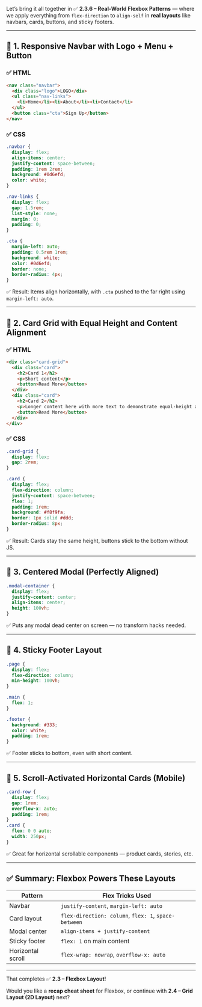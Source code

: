 Let’s bring it all together in ✅ **2.3.6 – Real-World Flexbox Patterns** — where we apply everything from `flex-direction` to `align-self` in **real layouts** like navbars, cards, buttons, and sticky footers.

---

## 🧪 1. **Responsive Navbar with Logo + Menu + Button**

### ✅ HTML

```html
<nav class="navbar">
  <div class="logo">LOGO</div>
  <ul class="nav-links">
    <li>Home</li><li>About</li><li>Contact</li>
  </ul>
  <button class="cta">Sign Up</button>
</nav>
```

### ✅ CSS

```css
.navbar {
  display: flex;
  align-items: center;
  justify-content: space-between;
  padding: 1rem 2rem;
  background: #0d6efd;
  color: white;
}

.nav-links {
  display: flex;
  gap: 1.5rem;
  list-style: none;
  margin: 0;
  padding: 0;
}

.cta {
  margin-left: auto;
  padding: 0.5rem 1rem;
  background: white;
  color: #0d6efd;
  border: none;
  border-radius: 4px;
}
```

✅ Result: Items align horizontally, with `.cta` pushed to the far right using `margin-left: auto`.

---

## 🧪 2. **Card Grid with Equal Height and Content Alignment**

### ✅ HTML

```html
<div class="card-grid">
  <div class="card">
    <h2>Card 1</h2>
    <p>Short content</p>
    <button>Read More</button>
  </div>
  <div class="card">
    <h2>Card 2</h2>
    <p>Longer content here with more text to demonstrate equal-height alignment using flexbox.</p>
    <button>Read More</button>
  </div>
</div>
```

### ✅ CSS

```css
.card-grid {
  display: flex;
  gap: 2rem;
}

.card {
  display: flex;
  flex-direction: column;
  justify-content: space-between;
  flex: 1;
  padding: 1rem;
  background: #f8f9fa;
  border: 1px solid #ddd;
  border-radius: 8px;
}
```

✅ Result: Cards stay the same height, buttons stick to the bottom without JS.

---

## 🧪 3. **Centered Modal (Perfectly Aligned)**

```css
.modal-container {
  display: flex;
  justify-content: center;
  align-items: center;
  height: 100vh;
}
```

✅ Puts any modal dead center on screen — no transform hacks needed.

---

## 🧪 4. **Sticky Footer Layout**

```css
.page {
  display: flex;
  flex-direction: column;
  min-height: 100vh;
}

.main {
  flex: 1;
}

.footer {
  background: #333;
  color: white;
  padding: 1rem;
}
```

✅ Footer sticks to bottom, even with short content.

---

## 🧪 5. **Scroll-Activated Horizontal Cards (Mobile)**

```css
.card-row {
  display: flex;
  gap: 1rem;
  overflow-x: auto;
  padding: 1rem;
}
.card {
  flex: 0 0 auto;
  width: 250px;
}
```

✅ Great for horizontal scrollable components — product cards, stories, etc.

---

## ✅ Summary: Flexbox Powers These Layouts

|Pattern|Flex Tricks Used|
|---|---|
|Navbar|`justify-content`, `margin-left: auto`|
|Card layout|`flex-direction: column`, `flex: 1`, `space-between`|
|Modal center|`align-items + justify-content`|
|Sticky footer|`flex: 1` on main content|
|Horizontal scroll|`flex-wrap: nowrap`, `overflow-x: auto`|

---

That completes ✅ **2.3 – Flexbox Layout**!

Would you like a **recap cheat sheet** for Flexbox, or continue with **2.4 – Grid Layout (2D Layout)** next?